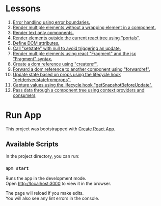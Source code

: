# Lessons

1.  [Error handling using error boundaries.](https://reactjs.org/docs/react-component.html#componentdidcatch)
2.  [Render multiple elements without a wrapping element in a component.](https://reactjs.org/docs/rendering-elements.html)
3.  [Render text only components.](https://reactjs.org/docs/rendering-elements.html)
4.  [Render elements outside the current react tree using "portals".](https://reactjs.org/docs/portals.html)
5.  [Define DOM attributes.](https://reactjs.org/blog/2017/09/08/dom-attributes-in-react-16.html)
6.  [Call "setstate" with null to avoid triggering an update.](https://reactjs.org/docs/react-component.html#setstate)
7.  [Render multiple elements using react "Fragment" and the jsx "Fragment" syntax.](https://reactjs.org/blog/2017/11/28/react-v16.2.0-fragment-support.html)
8.  [Create a dom reference using "createref".](https://reactjs.org/docs/refs-and-the-dom.html)
9.  [Forward a dom reference to another component using "forwardref".](https://reactjs.org/docs/forwarding-refs.html#forwarding-refs-to-dom-components)
10. [Update state based on props using the lifecycle hook "getderivedstatefromprops".](https://reactjs.org/docs/react-component.html#static-getderivedstatefromprops)
11. [Capture values using the lifecycle hook "getSnapshotBeforeUpdate".](https://reactjs.org/docs/react-component.html#getsnapshotbeforeupdate)
12. [Pass data through a component tree using context providers and consumers](https://reactjs.org/docs/context.html)

# Run App

This project was bootstrapped with [Create React App](https://github.com/facebook/create-react-app).

## Available Scripts

In the project directory, you can run:

### `npm start`

Runs the app in the development mode.<br>
Open [http://localhost:3000](http://localhost:3000) to view it in the browser.

The page will reload if you make edits.<br>
You will also see any lint errors in the console.


